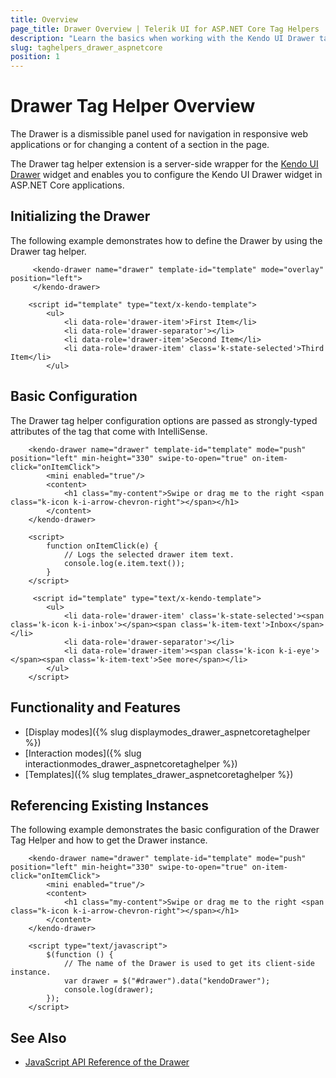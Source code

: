 ```yaml
---
title: Overview
page_title: Drawer Overview | Telerik UI for ASP.NET Core Tag Helpers
description: "Learn the basics when working with the Kendo UI Drawer tag helper for ASP.NET Core (MVC 6 or ASP.NET Core MVC)."
slug: taghelpers_drawer_aspnetcore
position: 1
---
```


# Drawer Tag Helper Overview

The Drawer is a dismissible panel used for navigation in responsive web applications or for changing a content of a section in the page.

The Drawer tag helper extension is a server-side wrapper for the [Kendo UI Drawer](https://demos.telerik.com/kendo-ui/drawer/index) widget and enables you to configure the Kendo UI Drawer widget in ASP.NET Core applications.

## Initializing the Drawer

The following example demonstrates how to define the Drawer by using the Drawer tag helper.

```TagHelper
     <kendo-drawer name="drawer" template-id="template" mode="overlay" position="left">
     </kendo-drawer>
```
```Template
    <script id="template" type="text/x-kendo-template">
        <ul>
            <li data-role='drawer-item'>First Item</li>
            <li data-role='drawer-separator'></li>
            <li data-role='drawer-item'>Second Item</li>
            <li data-role='drawer-item' class='k-state-selected'>Third Item</li>
        </ul>
```

## Basic Configuration

The Drawer tag helper configuration options are passed as strongly-typed attributes of the tag that come with IntelliSense.

```TagHelper
    <kendo-drawer name="drawer" template-id="template" mode="push" position="left" min-height="330" swipe-to-open="true" on-item-click="onItemClick">
        <mini enabled="true"/>
        <content>
            <h1 class="my-content">Swipe or drag me to the right <span class="k-icon k-i-arrow-chevron-right"></span></h1>
        </content>
    </kendo-drawer>
```
```EventHandler
    <script>
        function onItemClick(e) {
            // Logs the selected drawer item text.
            console.log(e.item.text());
        }
    </script>
```
```Template
     <script id="template" type="text/x-kendo-template">
        <ul>
            <li data-role='drawer-item' class='k-state-selected'><span class='k-icon k-i-inbox'></span><span class='k-item-text'>Inbox</span></li>
            <li data-role='drawer-separator'></li>
            <li data-role='drawer-item'><span class='k-icon k-i-eye'></span><span class='k-item-text'>See more</span></li>
        </ul>
    </script>
```

## Functionality and Features

* [Display modes]({% slug displaymodes_drawer_aspnetcoretaghelper %})
* [Interaction modes]({% slug interactionmodes_drawer_aspnetcoretaghelper %})
* [Templates]({% slug templates_drawer_aspnetcoretaghelper %})

## Referencing Existing Instances

The following example demonstrates the basic configuration of the Drawer Tag Helper and how to get the Drawer instance.

```TagHelper
    <kendo-drawer name="drawer" template-id="template" mode="push" position="left" min-height="330" swipe-to-open="true" on-item-click="onItemClick">
        <mini enabled="true"/>
        <content>
            <h1 class="my-content">Swipe or drag me to the right <span class="k-icon k-i-arrow-chevron-right"></span></h1>
        </content>
    </kendo-drawer>

    <script type="text/javascript">
        $(function () {
            // The name of the Drawer is used to get its client-side instance.
            var drawer = $("#drawer").data("kendoDrawer");
            console.log(drawer);
        });
    </script>
```

## See Also

* [JavaScript API Reference of the Drawer](https://docs.telerik.com/kendo-ui/api/javascript/ui/drawer)
